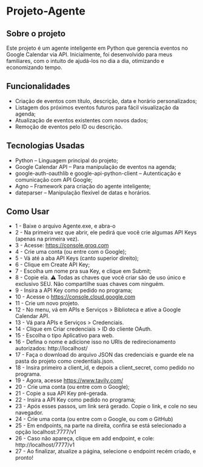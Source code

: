 # Projeto-Agente
## Sobre o projeto
Este projeto é um agente inteligente em Python que gerencia eventos no Google Calendar via API. Inicialmente, foi desenvolvido para meus familiares, com o intuito de ajudá-los no dia a dia, otimizando e economizando tempo.
## Funcionalidades
- Criação de eventos com título, descrição, data e horário personalizados;
- Listagem dos próximos eventos futuros para fácil visualização da agenda;
- Atualização de eventos existentes com novos dados;
- Remoção de eventos pelo ID ou descrição.
## Tecnologias Usadas
- Python – Linguagem principal do projeto;
- Google Calendar API – Para manipulação de eventos na agenda;
- google-auth-oauthlib e google-api-python-client – Autenticação e comunicação com API Google;
- Agno – Framework para criação do agente inteligente;
- dateparser – Manipulação flexível de datas e horários.
## Como Usar
- 1 - Baixe o arquivo Agente.exe, e abra-o
- 2 - Na primeira vez que abrir, ele pedirá que você crie algumas API Keys (apenas na primeira vez).
- 3 - Acesse: https://console.groq.com
- 4 - Crie uma conta (ou entre com o Google);
- 5 - Vá até a aba API Keys (canto superior direito);
- 6 - Clique em Create API Key;
- 7 - Escolha um nome pra sua Key, e clique em Submit;
- 8 - Copie ela. ⚠️ Todas as chaves que você criar são de uso único e exclusivo SEU. Não compartilhe suas chaves com ninguém.
- 9 - Insira a API Key como pedido no programa;
- 10  - Acesse o https://console.cloud.google.com
- 11 - Crie um novo projeto.
- 12 - No menu, vá em APIs e Serviços > Biblioteca e ative a Google Calendar API.
- 13 - Vá para APIs e Serviços > Credenciais.
- 14 - Clique em Criar credenciais > ID do cliente OAuth.
- 15 - Escolha o tipo Aplicativo para web.
- 16 - Defina o nome e adicione isso no URIs de redirecionamento autorizados: http://localhost/
- 17 - Faça o download do arquivo JSON das credenciais e guarde ele na pasta do projeto como credentials.json.
- 18 - Insira primeiro a client_id, e depois a client_secret, como pedido no programa.
- 19 - Agora, acesse https://www.tavily.com/
- 20 - Crie uma conta (ou entre com o Google);
- 21 - Copie a sua API Key pré-gerada.
- 22 - Insira a API Key como pedido no programa;
- 23 - Após esses passos, um link será gerado. Copie o link, e cole no seu navegador.
- 24 - Crie uma conta (ou entre com o Google, ou com o GitHub)
- 25 - Em endpoints, na parte na direita, confira se está selecionado a opção localhost:7777/v1
- 26 - Caso não apareça, clique em add endpoint, e cole: http://localhost/7777/v1
- 27 - Ao finalizar, atualize a página, selecione o endpoint recém criado, e pronto!
